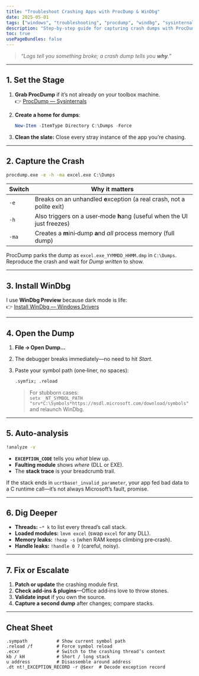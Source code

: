 ```yaml
---
title: "Troubleshoot Crashing Apps with ProcDump & WinDbg"
date: 2025-05-01
tags: ["windows", "troubleshooting", "procdump", "windbg", "sysinternals"]
description: "Step‑by‑step guide for capturing crash dumps with ProcDump and performing post‑mortem analysis in WinDbg."
toc: true
usePageBundles: false
---
```


> _“Logs tell you something broke; a crash dump tells you **why**.”_

---

## 1. Set the Stage

1. **Grab ProcDump** if it’s not already on your toolbox machine.  
   👉 [ProcDump — Sysinternals](https://learn.microsoft.com/sysinternals/downloads/procdump)

2. **Create a home for dumps**:

   ```powershell
   New-Item -ItemType Directory C:\Dumps -Force
   ```

3. **Clean the slate:** Close every stray instance of the app you’re chasing.

---

## 2. Capture the Crash

```cmd
procdump.exe -e -h -ma excel.exe C:\Dumps
```

| Switch | Why it matters |
| ------ | --------------- |
| `-e`   | Breaks on an unhandled **e**xception (a real crash, not a polite exit) |
| `-h`   | Also triggers on a user‑mode **h**ang (useful when the UI just freezes) |
| `-ma`  | Creates a **m**ini‑dump **a**nd _all_ process memory (full dump) |

ProcDump parks the dump as `excel.exe_YYMMDD_HHMM.dmp` in `C:\Dumps`. Reproduce the crash and wait for _Dump written_ to show.

---

## 3. Install WinDbg

I use **WinDbg Preview** because dark mode is life:  
👉 [Install WinDbg — Windows Drivers](https://learn.microsoft.com/windows-hardware/drivers/debugger/debugger-download-tools)

---

## 4. Open the Dump

1. **File → Open Dump…**  
2. The debugger breaks immediately—no need to hit _Start_.  
3. Paste your symbol path (one‑liner, no spaces):

   ```cmd
   .symfix; .reload
   ```

   > For stubborn cases:  
   > `setx _NT_SYMBOL_PATH "srv*C:\Symbols*https://msdl.microsoft.com/download/symbols"` and relaunch WinDbg.

---

## 5. Auto‑analysis

```cmd
!analyze -v
```

- **`EXCEPTION_CODE`** tells you _what_ blew up.  
- **Faulting module** shows _where_ (DLL or EXE).  
- The **stack trace** is your breadcrumb trail.

If the stack ends in `ucrtbase!_invalid_parameter`, your app fed bad data to a C runtime call—it’s not always Microsoft’s fault, promise.

---

## 6. Dig Deeper

- **Threads:** `~* k` to list every thread’s call stack.  
- **Loaded modules:** `lmvm excel` (swap `excel` for any DLL).  
- **Memory leaks:** `!heap -s` (when RAM keeps climbing pre‑crash).  
- **Handle leaks:** `!handle 0 7` (careful, noisy).

---

## 7. Fix or Escalate

1. **Patch or update** the crashing module first.  
2. **Check add‑ins & plugins**—Office add‑ins love to throw stones.  
3. **Validate input** if you own the source.  
4. **Capture a second dump** after changes; compare stacks.

---

## Cheat Sheet

```text
.sympath           # Show current symbol path
.reload /f         # Force symbol reload
.ecxr              # Switch to the crashing thread’s context
kb / kH            # Short / long stack
u address          # Disassemble around address
.dt nt!_EXCEPTION_RECORD -r @$exr  # Decode exception record
```
